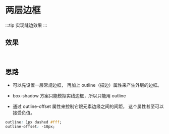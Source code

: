 # 两层边框

:::tip
实现缝边效果
:::

## 效果

<br>
<bdg-3></bdg-3>

## 思路

* 可以先设置一层常规边框， 再加上 outline（描边）属性来产生外层的边框。

* box-shadow 方案只能模拟实线边框，所以只能用 outline

* 通过 outline-offset 属性来控制它跟元素边缘之间的间距， 这个属性甚至可以接受负值。

```css
outline: 1px dashed #fff;
outline-offset: -10px;
```